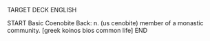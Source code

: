 TARGET DECK
ENGLISH

START
Basic
Coenobite
Back: n. (us cenobite) member of a monastic community. [greek koinos bios common life]
END
